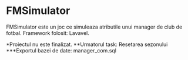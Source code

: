 # FMSimulator
FMSimulator este un joc ce simuleaza atributile unui manager de club de fotbal.
Framework folosit: Lavavel.

*Proiectul nu este finalizat.
**Urmatorul task: Resetarea sezonului
***Exportul bazei de date: manager_com.sql
